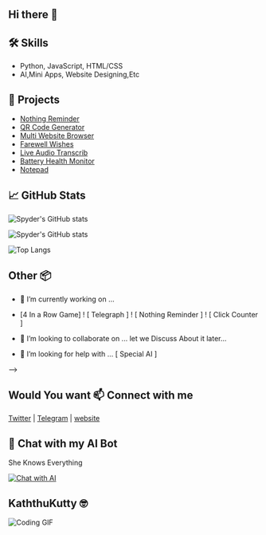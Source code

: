 ## Hi there 👋

## 🛠 Skills
- Python, JavaScript, HTML/CSS
- AI,Mini Apps, Website Designing,Etc

## 📂 Projects
- [Nothing Reminder](https://spydernet3.github.io/Reminders-Notes/)
- [QR Code Generator](https://spydernet3.github.io/QR-Generator/)
- [ Multi Website Browser](https://spydernet3.github.io/multi_website_browser/)
- [ Farewell Wishes](https://spydernet3.github.io/farewell/)
- [Live Audio Transcrib](https://spydernet3.github.io/live-audio-transcrib/)
- [ Battery Health Monitor](https://spydernet3.github.io/Battery_Health_Monitor/)
- [ Notepad](https://spydernet3.github.io/Notepad/)
## 📈 GitHub Stats
![Spyder's GitHub stats](https://github-readme-stats.vercel.app/api?username=spydernet3&show_icons=true&theme=radical)

![Spyder's GitHub stats](https://github-readme-stats.vercel.app/api?username=spydernet3&show_icons=true&theme=radical)

![Top Langs](https://github-readme-stats.vercel.app/api/top-langs/?username=spydernet3&layout=compact&theme=radical)

## Other 📦
- 🔭 I’m currently working on ...

- [4 In a Row Game] ! [ Telegraph ] ! [ Nothing Reminder ] ! [ Click Counter ]

- 👯 I’m looking to collaborate on ...
  let we Discuss About it later...
  
- 🤔 I’m looking for help with ...
[ Special AI ]

 -->

## Would You want 📫 Connect with me
[Twitter](https://x.com/spyder_net) | [Telegram](https://telegram.me/gplat_bot) | [ website](https://sites.google.com/view/irffunfacts)


## 💬 Chat with my AI Bot
She Knows Everything

[![Chat with AI](https://img.shields.io/badge/Chat_with_AI-gray?style=for-the-badge&logo=instagram)](https://aistudio.instagram.com/ai/452203384613842?utm_source=ai_agent)

## KaththuKutty 🤓
![Coding GIF](https://i.pinimg.com/originals/48/a7/6b/48a76bca22863c3c88444dfaed765ed0.gif)
